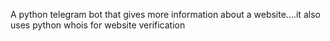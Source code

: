 A python telegram bot that gives more information about a website....it also uses python whois for website verification
